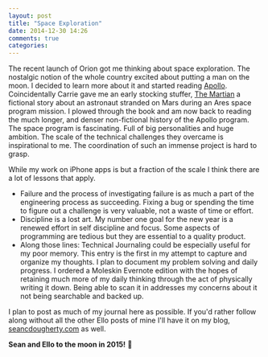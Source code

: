 ```yaml
---
layout: post
title: "Space Exploration"
date: 2014-12-30 14:26
comments: true
categories: 
---
```


The recent launch of Orion got me thinking about space exploration. The nostalgic notion of the whole country excited about putting a man on the moon. I decided to learn more about it and started reading [Apollo](http://www.amazon.com/Apollo-Charles-Murray/dp/0976000806). Coincidentally Carrie gave me an early stocking stuffer, [The Martian](https://www.amazon.com/Martian-Novel-Andy-Weir-ebook/dp/B00EMXBDMA) a fictional story about an astronaut stranded on Mars during an Ares space program mission. I plowed through the book and am now back to reading the much longer, and denser non-fictional history of the Apollo program. The space program is fascinating. Full of big personalities and huge ambition. The scale of the technical challenges they overcame is inspirational to me. The coordination of such an immense project is hard to grasp.

While my work on iPhone apps is but a fraction of the scale I think there are a lot of lessons that apply.

* Failure and the process of investigating failure is as much a part of the engineering process as succeeding. Fixing a bug or spending the time to figure out a challenge is very valuable, not a waste of time or effort.
* Discipline is a lost art. My number one goal for the new year is a renewed effort in self discipline and focus. Some aspects of programming are tedious but they are essential to a quality product.
* Along those lines: Technical Journaling could be especially useful for my poor memory. This entry is the first in my attempt to capture and organize my thoughts. I plan to document my problem solving and daily progress. I ordered a Moleskin Evernote edition with the hopes of retaining much more of my daily thinking through the act of physically writing it down. Being able to scan it in addresses my concerns about it not being searchable and backed up.

I plan to post as much of my journal here as possible. If you'd rather follow along without all the other Ello posts of mine I'll have it on my blog, [seancdougherty.com](http://seancdougherty.com) as well.

**Sean and Ello to the moon in 2015!** 🚀